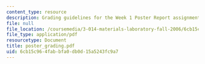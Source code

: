 ```yaml
---
content_type: resource
description: Grading guidelines for the Week 1 Poster Report assignment.
file: null
file_location: /coursemedia/3-014-materials-laboratory-fall-2006/6cb15c964fabbfa0db0d15a5243fc9a7_poster_grading.pdf
file_type: application/pdf
resourcetype: Document
title: poster_grading.pdf
uid: 6cb15c96-4fab-bfa0-db0d-15a5243fc9a7
---
```

